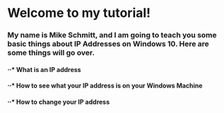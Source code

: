 # Welcome to my tutorial!

### My name is Mike Schmitt, and I am going to teach you some basic things about IP Addresses on Windows 10. Here are some things will go over.


#### ⋅⋅* What is an IP address
#### ⋅⋅* How to see what your IP address is on your Windows Machine
#### ⋅⋅* How to change your IP address
